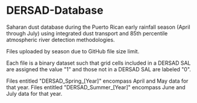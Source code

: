 # DERSAD-Database
Saharan dust database during the Puerto Rican early rainfall season (April through July) using integrated dust transport and 85th percentile atmospheric river detection methodologies.

Files uploaded by season due to GitHub file size limit.

Each file is a binary dataset such that grid cells included in a DERSAD SAL are assigned the value "1" and those not in a DERSAD SAL are labeled "0".

Files entitled "DERSAD_Spring_[Year]" encompass April and May data for that year.
Files entitled "DERSAD_Summer_[Year]" encompass June and July data for that year.

